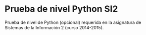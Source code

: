 # Prueba de nivel Python SI2
Prueba de nivel de Python (opcional) requerida en la asignatura de Sistemas de la Información 2 (curso 2014-2015).
